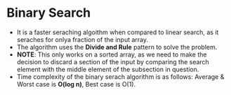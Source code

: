 # Binary Search

-   It is a faster seraching algoithm when compared to linear search, as it seraches for onlya fraction of the input array.
-   The algorithm uses the **Divide and Rule** pattern to solve the problem.
-   **NOTE**: This only works on a sorted array, as we need to make the decision to discard a section of the input by comparing the search element with the middle element of the subsection in question.
-   Time complexity of the binary serach algorithm is as follows:
    Average & Worst case is **O(log n)**, Best case is O(1).
